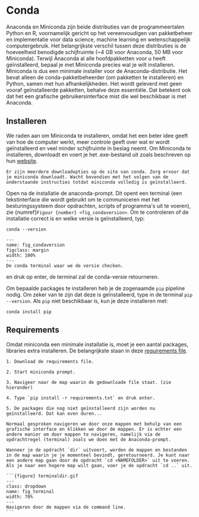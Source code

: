 # Conda
Anaconda en Miniconda zijn beide distributies van de programmeertalen Python en R, voornamelijk gericht op het vereenvoudigen van pakketbeheer en implementatie voor data science, machine learning en wetenschappelijk computergebruik. Het belangrijkste verschil tussen deze distributies is de hoeveelheid benodigde schijfruimte (~4 GB voor Anaconda, 50 MB voor Miniconda). Terwijl Anaconda al alle hoofdpakketten voor u heeft geïnstalleerd, bepaal je met Miniconda precies wat je wilt installeren. Miniconda is dus een minimale installer voor de Anaconda-distributie. Het bevat alleen de conda-pakketbeheerder (om pakketten te installeren) en Python, samen met hun afhankelijkheden. Het wordt geleverd met geen vooraf geïnstalleerde pakketten, behalve deze essentiële. Dat betekent ook dat het een grafische gebruikersinterface mist die wel beschikbaar is met Anaconda.

## Installeren
We raden aan om Miniconda te installeren, omdat het een beter idee geeft van hoe de computer werkt, meer controle geeft over wat er wordt geïnstalleerd en veel minder schijfruimte in beslag neemt. Om Miniconda te installeren, downloadt en voert je het .exe-bestand uit zoals beschreven op hun [website](https://docs.anaconda.com/miniconda/install/).

```{warning}
Er zijn meerdere downloadopties op de site van conda. Zorg ervoor dat je miniconda downloadt. Wacht bovendien met het volgen van de onderstaande instructies totdat miniconda volledig is geïnstalleerd.
```

Open na de installatie de anaconda-prompt. Dit opent een terminal (een tekstinterface die wordt gebruikt om te communiceren met het besturingssysteem door opdrachten, scripts of programma's uit te voeren), zie {numref}`Figuur {number} <fig_condaversion>`. Om te controleren of de installatie correct is en welke versie is geïnstalleerd, typ:

```{code}
conda --version
```

```{figure} condaversion.PNG
---
name: fig_condaversion
figclass: margin
width: 100%
---
De conda terminal waar we de versie checken.
```

en druk op enter, de terminal zal de conda-versie retourneren.

Om bepaalde packages te installeren heb je de zogenaamde `pip` pipeline nodig. Om zeker van te zijn dat deze is geïnstalleerd, type in de terminal `pip --version`. Als `pip` niet beschikbaar is, kun je deze installeren met:
```{code}
conda install pip
```


## Requirements
Omdat miniconda een minimale installatie is, moet je een aantal packages, libraries extra installeren. De belangrijkste staan in deze [requirements file](./requirements.txt). 

```{exercise}
1. Download de requirements file. 

2. Start miniconda prompt. 

3. Navigeer naar de map waarin de gedownloade file staat. (zie hieronder)

4. Type `pip install -r requirements.txt` en druk enter.

5. De packages die nog niet geïnstalleerd zijn worden nu geïnstalleerd. Dat kan even duren...

```

````{admonition} Gebruik van de terminal en command line
Normaal gesproken navigeren we door onze mappen met behulp van een grafische interface en klikken we door de mappen. Er is echter een andere manier om door mappen te navigeren, namelijk via de opdrachtregel (terminal) zoals we doen met de Anaconda-prompt.

Wanneer je de opdracht `dir` uitvoert, worden de mappen en bestanden in de map waarin je je momenteel bevindt, geretourneerd. Je kunt naar een andere map gaan door de opdracht `cd <NAMEFOLDER>` uit te voeren. Als je naar een hogere map wilt gaan, voer je de opdracht `cd ..` uit.

```{figure} terminaldir.gif
---
class: dropdown
name: fig_terminal
width: 70%
---
Navigeren door de mappen via de command line.
```
````